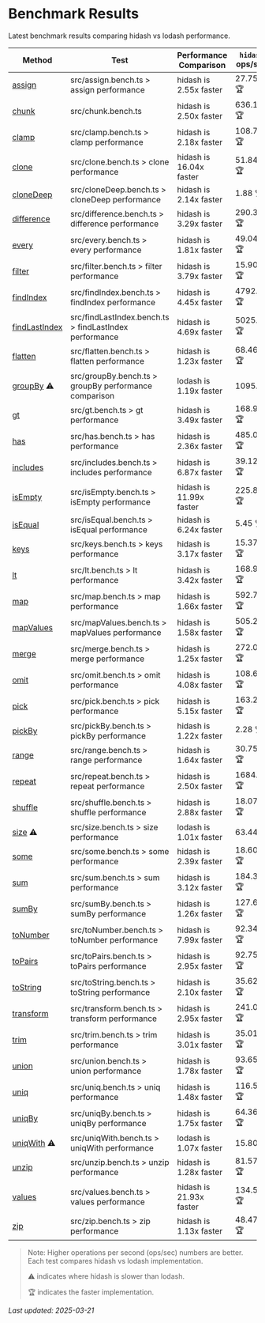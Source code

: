 # Benchmark Results

Latest benchmark results comparing hidash vs lodash performance.

| Method | Test | Performance Comparison | `hidash` ops/sec | `lodash@4.17.21` ops/sec |
|--------|------|----------------------|----------------|----------------|
| [assign](https://github.com/NaverPayDev/hidash/blob/ccd3c4e829039f41de7ffaf675e5f6e8b1f398d1/src/assign.ts) | src/assign.bench.ts > assign performance | hidash is 2.55x faster | 27.75 🏆 | 10.88 |
| [chunk](https://github.com/NaverPayDev/hidash/blob/ccd3c4e829039f41de7ffaf675e5f6e8b1f398d1/src/chunk.ts) | src/chunk.bench.ts | hidash is 2.50x faster | 636.13 🏆 | 254.43 |
| [clamp](https://github.com/NaverPayDev/hidash/blob/ccd3c4e829039f41de7ffaf675e5f6e8b1f398d1/src/clamp.ts) | src/clamp.bench.ts > clamp performance | hidash is 2.18x faster | 108.75 🏆 | 49.97 |
| [clone](https://github.com/NaverPayDev/hidash/blob/ccd3c4e829039f41de7ffaf675e5f6e8b1f398d1/src/clone.ts) | src/clone.bench.ts > clone performance | hidash is 16.04x faster | 51.84 🏆 | 3.23 |
| [cloneDeep](https://github.com/NaverPayDev/hidash/blob/ccd3c4e829039f41de7ffaf675e5f6e8b1f398d1/src/cloneDeep.ts) | src/cloneDeep.bench.ts > cloneDeep performance | hidash is 2.14x faster | 1.88 🏆 | 0.88 |
| [difference](https://github.com/NaverPayDev/hidash/blob/ccd3c4e829039f41de7ffaf675e5f6e8b1f398d1/src/difference.ts) | src/difference.bench.ts > difference performance | hidash is 3.29x faster | 290.34 🏆 | 88.33 |
| [every](https://github.com/NaverPayDev/hidash/blob/ccd3c4e829039f41de7ffaf675e5f6e8b1f398d1/src/every.ts) | src/every.bench.ts > every performance | hidash is 1.81x faster | 49.04 🏆 | 27.10 |
| [filter](https://github.com/NaverPayDev/hidash/blob/ccd3c4e829039f41de7ffaf675e5f6e8b1f398d1/src/filter.ts) | src/filter.bench.ts > filter performance | hidash is 3.79x faster | 15.90 🏆 | 4.20 |
| [findIndex](https://github.com/NaverPayDev/hidash/blob/ccd3c4e829039f41de7ffaf675e5f6e8b1f398d1/src/findIndex.ts) | src/findIndex.bench.ts > findIndex performance | hidash is 4.45x faster | 4792.83 🏆 | 1076.65 |
| [findLastIndex](https://github.com/NaverPayDev/hidash/blob/ccd3c4e829039f41de7ffaf675e5f6e8b1f398d1/src/findLastIndex.ts) | src/findLastIndex.bench.ts > findLastIndex performance | hidash is 4.69x faster | 5025.08 🏆 | 1071.46 |
| [flatten](https://github.com/NaverPayDev/hidash/blob/ccd3c4e829039f41de7ffaf675e5f6e8b1f398d1/src/flatten.ts) | src/flatten.bench.ts > flatten performance | hidash is 1.23x faster | 68.46 🏆 | 55.76 |
| [groupBy](https://github.com/NaverPayDev/hidash/blob/ccd3c4e829039f41de7ffaf675e5f6e8b1f398d1/src/groupBy.ts) ⚠️ | src/groupBy.bench.ts > groupBy performance comparison | lodash is 1.19x faster | 1095.12 | 1303.64 🏆 |
| [gt](https://github.com/NaverPayDev/hidash/blob/ccd3c4e829039f41de7ffaf675e5f6e8b1f398d1/src/gt.ts) | src/gt.bench.ts > gt performance | hidash is 3.49x faster | 168.94 🏆 | 48.44 |
| [has](https://github.com/NaverPayDev/hidash/blob/ccd3c4e829039f41de7ffaf675e5f6e8b1f398d1/src/has.ts) | src/has.bench.ts > has performance | hidash is 2.36x faster | 485.00 🏆 | 205.71 |
| [includes](https://github.com/NaverPayDev/hidash/blob/ccd3c4e829039f41de7ffaf675e5f6e8b1f398d1/src/includes.ts) | src/includes.bench.ts > includes performance | hidash is 6.87x faster | 39.12 🏆 | 5.70 |
| [isEmpty](https://github.com/NaverPayDev/hidash/blob/ccd3c4e829039f41de7ffaf675e5f6e8b1f398d1/src/isEmpty.ts) | src/isEmpty.bench.ts > isEmpty performance | hidash is 11.99x faster | 225.84 🏆 | 18.83 |
| [isEqual](https://github.com/NaverPayDev/hidash/blob/ccd3c4e829039f41de7ffaf675e5f6e8b1f398d1/src/isEqual.ts) | src/isEqual.bench.ts > isEqual performance | hidash is 6.24x faster | 5.45 🏆 | 0.87 |
| [keys](https://github.com/NaverPayDev/hidash/blob/ccd3c4e829039f41de7ffaf675e5f6e8b1f398d1/src/keys.ts) | src/keys.bench.ts > keys performance | hidash is 3.17x faster | 15.37 🏆 | 4.86 |
| [lt](https://github.com/NaverPayDev/hidash/blob/ccd3c4e829039f41de7ffaf675e5f6e8b1f398d1/src/lt.ts) | src/lt.bench.ts > lt performance | hidash is 3.42x faster | 168.94 🏆 | 49.33 |
| [map](https://github.com/NaverPayDev/hidash/blob/ccd3c4e829039f41de7ffaf675e5f6e8b1f398d1/src/map.ts) | src/map.bench.ts > map performance | hidash is 1.66x faster | 592.79 🏆 | 356.17 |
| [mapValues](https://github.com/NaverPayDev/hidash/blob/ccd3c4e829039f41de7ffaf675e5f6e8b1f398d1/src/mapValues.ts) | src/mapValues.bench.ts > mapValues performance | hidash is 1.58x faster | 505.27 🏆 | 319.90 |
| [merge](https://github.com/NaverPayDev/hidash/blob/ccd3c4e829039f41de7ffaf675e5f6e8b1f398d1/src/merge.ts) | src/merge.bench.ts > merge performance | hidash is 1.25x faster | 272.03 🏆 | 216.99 |
| [omit](https://github.com/NaverPayDev/hidash/blob/ccd3c4e829039f41de7ffaf675e5f6e8b1f398d1/src/omit.ts) | src/omit.bench.ts > omit performance | hidash is 4.08x faster | 108.62 🏆 | 26.60 |
| [pick](https://github.com/NaverPayDev/hidash/blob/ccd3c4e829039f41de7ffaf675e5f6e8b1f398d1/src/pick.ts) | src/pick.bench.ts > pick performance | hidash is 5.15x faster | 163.21 🏆 | 31.72 |
| [pickBy](https://github.com/NaverPayDev/hidash/blob/ccd3c4e829039f41de7ffaf675e5f6e8b1f398d1/src/pickBy.ts) | src/pickBy.bench.ts > pickBy performance | hidash is 1.22x faster | 2.28 🏆 | 1.87 |
| [range](https://github.com/NaverPayDev/hidash/blob/ccd3c4e829039f41de7ffaf675e5f6e8b1f398d1/src/range.ts) | src/range.bench.ts > range performance | hidash is 1.64x faster | 30.75 🏆 | 18.79 |
| [repeat](https://github.com/NaverPayDev/hidash/blob/ccd3c4e829039f41de7ffaf675e5f6e8b1f398d1/src/repeat.ts) | src/repeat.bench.ts > repeat performance | hidash is 2.50x faster | 1684.01 🏆 | 673.41 |
| [shuffle](https://github.com/NaverPayDev/hidash/blob/ccd3c4e829039f41de7ffaf675e5f6e8b1f398d1/src/shuffle.ts) | src/shuffle.bench.ts > shuffle performance | hidash is 2.88x faster | 18.07 🏆 | 6.27 |
| [size](https://github.com/NaverPayDev/hidash/blob/ccd3c4e829039f41de7ffaf675e5f6e8b1f398d1/src/size.ts) ⚠️ | src/size.bench.ts > size performance | lodash is 1.01x faster | 63.44 | 63.78 🏆 |
| [some](https://github.com/NaverPayDev/hidash/blob/ccd3c4e829039f41de7ffaf675e5f6e8b1f398d1/src/some.ts) | src/some.bench.ts > some performance | hidash is 2.39x faster | 18.60 🏆 | 7.77 |
| [sum](https://github.com/NaverPayDev/hidash/blob/ccd3c4e829039f41de7ffaf675e5f6e8b1f398d1/src/sum.ts) | src/sum.bench.ts > sum performance | hidash is 3.12x faster | 184.33 🏆 | 59.13 |
| [sumBy](https://github.com/NaverPayDev/hidash/blob/ccd3c4e829039f41de7ffaf675e5f6e8b1f398d1/src/sumBy.ts) | src/sumBy.bench.ts > sumBy performance | hidash is 1.26x faster | 127.62 🏆 | 101.63 |
| [toNumber](https://github.com/NaverPayDev/hidash/blob/ccd3c4e829039f41de7ffaf675e5f6e8b1f398d1/src/toNumber.ts) | src/toNumber.bench.ts > toNumber performance | hidash is 7.99x faster | 92.34 🏆 | 11.55 |
| [toPairs](https://github.com/NaverPayDev/hidash/blob/ccd3c4e829039f41de7ffaf675e5f6e8b1f398d1/src/toPairs.ts) | src/toPairs.bench.ts > toPairs performance | hidash is 2.95x faster | 92.75 🏆 | 31.43 |
| [toString](https://github.com/NaverPayDev/hidash/blob/ccd3c4e829039f41de7ffaf675e5f6e8b1f398d1/src/toString.ts) | src/toString.bench.ts > toString performance | hidash is 2.10x faster | 35.62 🏆 | 16.96 |
| [transform](https://github.com/NaverPayDev/hidash/blob/ccd3c4e829039f41de7ffaf675e5f6e8b1f398d1/src/transform.ts) | src/transform.bench.ts > transform performance | hidash is 2.95x faster | 241.02 🏆 | 81.74 |
| [trim](https://github.com/NaverPayDev/hidash/blob/ccd3c4e829039f41de7ffaf675e5f6e8b1f398d1/src/trim.ts) | src/trim.bench.ts > trim performance | hidash is 3.01x faster | 35.01 🏆 | 11.65 |
| [union](https://github.com/NaverPayDev/hidash/blob/ccd3c4e829039f41de7ffaf675e5f6e8b1f398d1/src/union.ts) | src/union.bench.ts > union performance | hidash is 1.78x faster | 93.65 🏆 | 52.67 |
| [uniq](https://github.com/NaverPayDev/hidash/blob/ccd3c4e829039f41de7ffaf675e5f6e8b1f398d1/src/uniq.ts) | src/uniq.bench.ts > uniq performance | hidash is 1.48x faster | 116.52 🏆 | 78.54 |
| [uniqBy](https://github.com/NaverPayDev/hidash/blob/ccd3c4e829039f41de7ffaf675e5f6e8b1f398d1/src/uniqBy.ts) | src/uniqBy.bench.ts > uniqBy performance | hidash is 1.75x faster | 64.36 🏆 | 36.81 |
| [uniqWith](https://github.com/NaverPayDev/hidash/blob/ccd3c4e829039f41de7ffaf675e5f6e8b1f398d1/src/uniqWith.ts) ⚠️ | src/uniqWith.bench.ts > uniqWith performance | lodash is 1.07x faster | 15.80 | 16.94 🏆 |
| [unzip](https://github.com/NaverPayDev/hidash/blob/ccd3c4e829039f41de7ffaf675e5f6e8b1f398d1/src/unzip.ts) | src/unzip.bench.ts > unzip performance | hidash is 1.28x faster | 81.57 🏆 | 63.63 |
| [values](https://github.com/NaverPayDev/hidash/blob/ccd3c4e829039f41de7ffaf675e5f6e8b1f398d1/src/values.ts) | src/values.bench.ts > values performance | hidash is 21.93x faster | 134.57 🏆 | 6.13 |
| [zip](https://github.com/NaverPayDev/hidash/blob/ccd3c4e829039f41de7ffaf675e5f6e8b1f398d1/src/zip.ts) | src/zip.bench.ts > zip performance | hidash is 1.13x faster | 48.47 🏆 | 42.81 |

> Note: Higher operations per second (ops/sec) numbers are better. Each test compares hidash vs lodash implementation.
>
> ⚠️ indicates where hidash is slower than lodash.
>
> 🏆 indicates the faster implementation.

_Last updated: 2025-03-21_
